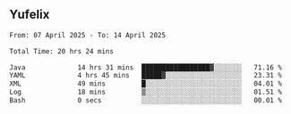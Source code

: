## Yufelix

<!--START_SECTION:waka-->

```txt
From: 07 April 2025 - To: 14 April 2025

Total Time: 20 hrs 24 mins

Java             14 hrs 31 mins  █████████████████▓░░░░░░░   71.16 %
YAML             4 hrs 45 mins   █████▓░░░░░░░░░░░░░░░░░░░   23.31 %
XML              49 mins         █░░░░░░░░░░░░░░░░░░░░░░░░   04.01 %
Log              18 mins         ▒░░░░░░░░░░░░░░░░░░░░░░░░   01.51 %
Bash             0 secs          ░░░░░░░░░░░░░░░░░░░░░░░░░   00.01 %
```

<!--END_SECTION:waka-->

